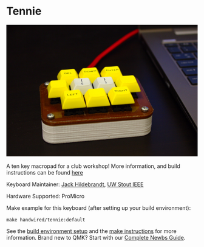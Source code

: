 # Tennie

![tennie](https://raw.githubusercontent.com/StoutIEEE/macropad-workshop/master/images/macropad.jpg)

A ten key macropad for a club workshop! More information, and build instructions can be found [here](https://github.com/StoutIEEE/macropad-workshop)

Keyboard Maintainer: [Jack Hildebrandt](https://github.com/onemorebyte), [UW Stout IEEE](https://github.com/StoutIEEE)

Hardware Supported: ProMicro

Make example for this keyboard (after setting up your build environment):

    make handwired/tennie:default

See the [build environment setup](https://docs.qmk.fm/#/getting_started_build_tools) and the [make instructions](https://docs.qmk.fm/#/getting_started_make_guide) for more information. Brand new to QMK? Start with our [Complete Newbs Guide](https://docs.qmk.fm/#/newbs).
